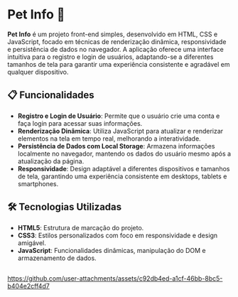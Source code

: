 # Pet Info 🐾

**Pet Info** é um projeto front-end simples, desenvolvido em HTML, CSS e JavaScript, focado em técnicas de renderização dinâmica, responsividade e persistência de dados no navegador. A aplicação oferece uma interface intuitiva para o registro e login de usuários, adaptando-se a diferentes tamanhos de tela para garantir uma experiência consistente e agradável em qualquer dispositivo.

## 📋 Funcionalidades

- **Registro e Login de Usuário**: Permite que o usuário crie uma conta e faça login para acessar suas informações.
- **Renderização Dinâmica**: Utiliza JavaScript para atualizar e renderizar elementos na tela em tempo real, melhorando a interatividade.
- **Persistência de Dados com Local Storage**: Armazena informações localmente no navegador, mantendo os dados do usuário mesmo após a atualização da página.
- **Responsividade**: Design adaptável a diferentes dispositivos e tamanhos de tela, garantindo uma experiência consistente em desktops, tablets e smartphones.

## 🛠️ Tecnologias Utilizadas

- **HTML5**: Estrutura de marcação do projeto.
- **CSS3**: Estilos personalizados com foco em responsividade e design amigável.
- **JavaScript**: Funcionalidades dinâmicas, manipulação do DOM e armazenamento de dados.


## 

https://github.com/user-attachments/assets/c92db4ed-a1cf-46bb-8bc5-b404e2cff4d7

